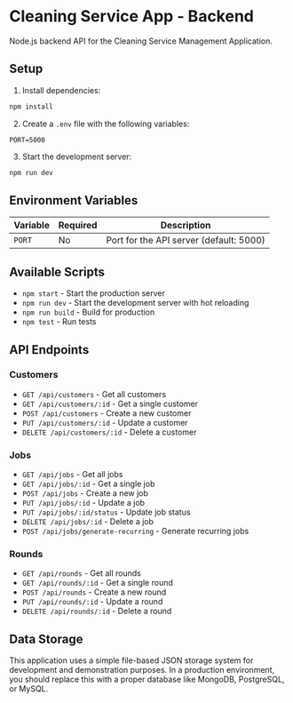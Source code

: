 # Cleaning Service App - Backend

Node.js backend API for the Cleaning Service Management Application.

## Setup

1. Install dependencies:
```bash
npm install
```

2. Create a `.env` file with the following variables:
```
PORT=5000
```

3. Start the development server:
```bash
npm run dev
```

## Environment Variables

| Variable | Required | Description |
|----------|----------|-------------|
| `PORT` | No | Port for the API server (default: 5000) |

## Available Scripts

- `npm start` - Start the production server
- `npm run dev` - Start the development server with hot reloading
- `npm run build` - Build for production
- `npm test` - Run tests

## API Endpoints

### Customers

- `GET /api/customers` - Get all customers
- `GET /api/customers/:id` - Get a single customer
- `POST /api/customers` - Create a new customer
- `PUT /api/customers/:id` - Update a customer
- `DELETE /api/customers/:id` - Delete a customer

### Jobs

- `GET /api/jobs` - Get all jobs
- `GET /api/jobs/:id` - Get a single job
- `POST /api/jobs` - Create a new job
- `PUT /api/jobs/:id` - Update a job
- `PUT /api/jobs/:id/status` - Update job status
- `DELETE /api/jobs/:id` - Delete a job
- `POST /api/jobs/generate-recurring` - Generate recurring jobs

### Rounds

- `GET /api/rounds` - Get all rounds
- `GET /api/rounds/:id` - Get a single round
- `POST /api/rounds` - Create a new round
- `PUT /api/rounds/:id` - Update a round
- `DELETE /api/rounds/:id` - Delete a round

## Data Storage

This application uses a simple file-based JSON storage system for development and demonstration purposes. In a production environment, you should replace this with a proper database like MongoDB, PostgreSQL, or MySQL. 